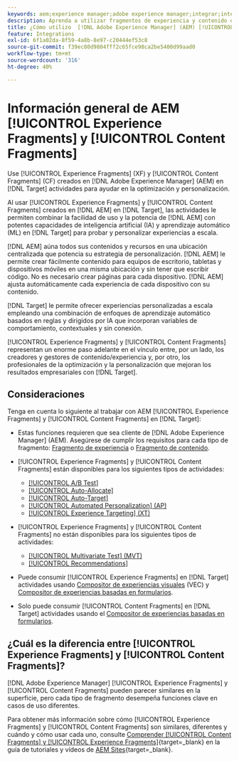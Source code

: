 ```yaml
---
keywords: aem;experience manager;adobe experience manager;integrar;integración;fragmentos de experiencia;fragmentos de contenido
description: Aprenda a utilizar fragmentos de experiencia y contenido de [!DNL Adobe Experience Manager] en actividades de [!DNL Adobe Target] .
title: ¿Cómo utilizo  [!DNL Adobe Experience Manager] (AEM) [!UICONTROL Experience Fragments] y [!UICONTROL Content Fragments]?
feature: Integrations
exl-id: 6f1a02da-8f59-4a8b-8e97-c20444ef53c8
source-git-commit: f39ec80d9804fff2c65fce98ca2be5400d99aad0
workflow-type: tm+mt
source-wordcount: '316'
ht-degree: 40%

---
```


# Información general de AEM [!UICONTROL Experience Fragments] y [!UICONTROL Content Fragments]

Use [!UICONTROL Experience Fragments] (XF) y [!UICONTROL Content Fragments] (CF) creados en [!DNL Adobe Experience Manager] (AEM) en [!DNL Target] actividades para ayudar en la optimización y personalización.

Al usar [!UICONTROL Experience Fragments] y [!UICONTROL Content Fragments] creados en [!DNL AEM] en [!DNL Target], las actividades le permiten combinar la facilidad de uso y la potencia de [!DNL AEM] con potentes capacidades de inteligencia artificial (IA) y aprendizaje automático (ML) en [!DNL Target] para probar y personalizar experiencias a escala.

[!DNL AEM] aúna todos sus contenidos y recursos en una ubicación centralizada que potencia su estrategia de personalización. [!DNL AEM] le permite crear fácilmente contenido para equipos de escritorio, tabletas y dispositivos móviles en una misma ubicación y sin tener que escribir código. No es necesario crear páginas para cada dispositivo. [!DNL AEM] ajusta automáticamente cada experiencia de cada dispositivo con su contenido.

[!DNL Target] le permite ofrecer experiencias personalizadas a escala empleando una combinación de enfoques de aprendizaje automático basados en reglas y dirigidos por IA que incorporan variables de comportamiento, contextuales y sin conexión.

[!UICONTROL Experience Fragments] y [!UICONTROL Content Fragments] representan un enorme paso adelante en el vínculo entre, por un lado, los creadores y gestores de contenido/experiencia y, por otro, los profesionales de la optimización y la personalización que mejoran los resultados empresariales con [!DNL Target].

## Consideraciones

Tenga en cuenta lo siguiente al trabajar con AEM [!UICONTROL Experience Fragments] y [!UICONTROL Content Fragments] en [!DNL Target]:
* Estas funciones requieren que sea cliente de [!DNL Adobe Experience Manager] (AEM). Asegúrese de cumplir los requisitos para cada tipo de fragmento: [Fragmento de experiencia](/help/main/c-integrating-target-with-mac/aem/experience-fragments-aem.md#requirements) o [Fragmento de contenido](/help/main/c-integrating-target-with-mac/aem/content-fragments-aem.md#requirements).
* [!UICONTROL Experience Fragments] y [!UICONTROL Content Fragments] están disponibles para los siguientes tipos de actividades:

   * [[!UICONTROL A/B Test]](/help/main/c-activities/t-test-ab/test-ab.md)
   * [[!UICONTROL Auto-Allocate]](/help/main/c-activities/automated-traffic-allocation/automated-traffic-allocation.md)
   * [[!UICONTROL Auto-Target]](/help/main/c-activities/auto-target/auto-target-to-optimize.md)
   * [[!UICONTROL Automated Personalization] (AP)](/help/main/c-activities/t-automated-personalization/automated-personalization.md)
   * [[!UICONTROL Experience Targeting] (XT)](/help/main/c-activities/t-experience-target/experience-target.md)

* [!UICONTROL Experience Fragments] y [!UICONTROL Content Fragments] no están disponibles para los siguientes tipos de actividades:

   * [[!UICONTROL Multivariate Test] (MVT)](/help/main/c-activities/c-multivariate-testing/multivariate-testing.md)
   * [[!UICONTROL Recommendations]](/help/main/c-recommendations/recommendations.md)

* Puede consumir [!UICONTROL Experience Fragments] en [!DNL Target] actividades usando [Compositor de experiencias visuales](/help/main/c-experiences/c-visual-experience-composer/visual-experience-composer.md) (VEC) y [Compositor de experiencias basadas en formularios](/help/main/c-experiences/form-experience-composer.md).
* Solo puede consumir [!UICONTROL Content Fragments] en [!DNL Target] actividades usando el [Compositor de experiencias basadas en formularios](/help/main/c-experiences/form-experience-composer.md).

## ¿Cuál es la diferencia entre [!UICONTROL Experience Fragments] y [!UICONTROL Content Fragments]?

[!DNL Adobe Experience Manager] [!UICONTROL Experience Fragments] y [!UICONTROL Content Fragments] pueden parecer similares en la superficie, pero cada tipo de fragmento desempeña funciones clave en casos de uso diferentes.

Para obtener más información sobre cómo [!UICONTROL Experience Fragments] y [!UICONTROL Content Fragments] son similares, diferentes y cuándo y cómo usar cada uno, consulte [Comprender [!UICONTROL Content Fragments] y [!UICONTROL Experience Fragments]](https://experienceleague.adobe.com/docs/experience-manager-learn/sites/content-fragments/understand-content-fragments-and-experience-fragments.html?lang=es){target=_blank} en la guía de tutoriales y vídeos de [AEM Sites](https://experienceleague.adobe.com/docs/experience-manager-learn/sites/overview.html?lang=es){target=_blank}.
